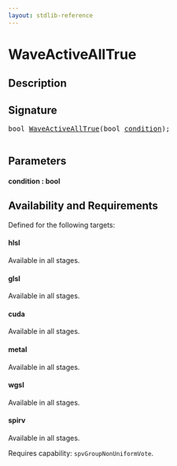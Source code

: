 ```yaml
---
layout: stdlib-reference
---
```


# WaveActiveAllTrue

## Description





## Signature 

<pre>
<span class="code_keyword">bool</span> <a href="waveactivealltrue-04ad.md">WaveActiveAllTrue</a>(<span class="code_keyword">bool</span> <a href="waveactivealltrue-04ad.md#decl-condition" class="code_param">condition</a>);

</pre>

## Parameters

####  <a id="decl-condition"></a>condition  : bool

## Availability and Requirements

Defined for the following targets:

#### hlsl
Available in all stages.

#### glsl
Available in all stages.

#### cuda
Available in all stages.

#### metal
Available in all stages.

#### wgsl
Available in all stages.

#### spirv
Available in all stages.

Requires capability: `spvGroupNonUniformVote`.



<script>
// Fix .md links to .html when on ReadTheDocs
if (window.location.hostname.includes('readthedocs') || 
    window.location.hostname.includes('rtfd.io')) {
  document.addEventListener('DOMContentLoaded', function() {
    const links = document.querySelectorAll('a');
    links.forEach(link => {
      if (link.getAttribute('href') && link.getAttribute('href').endsWith('.md')) {
        link.href = link.href.replace(/\.md($|#|\?)/, '.html$1');
      }
    });
  });
}
</script>
